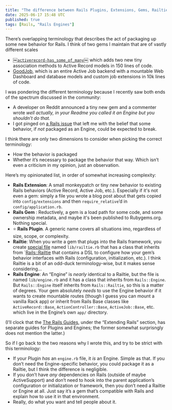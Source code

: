 ```yaml
---
title: "The difference between Rails Plugins, Extensions, Gems, Railties, and Engines"
date: 2025-06-17 15:48 UTC
published: true
tags: [Rails, "Rails Engines"]
---
```


There’s overlapping terminology that describes the act of packaging up some new behavior for Rails. I think of two gems I maintain that are of vastly different scales

- [￼`activerecord-has_some_of_many`￼](https://github.com/bensheldon/activerecord-has_some_of_many) which adds two new tiny association methods to Active Record models in 150 lines of code.
- [GoodJob](https://github.com/bensheldon/good_job), which is an entire Active Job backend with a mountable Web Dashboard and database models and custom job extensions in 10k lines of code.

I was pondering the different terminology because I recently saw both ends of the spectrum discussed in the community:

- A developer on Reddit announced a tiny new gem and a commenter wrote _well actually, in your Readme you called it an Engine but you shouldn’t do that._
- I got pinged on [a Rails issue](https://github.com/rails/rails/issues/52311) that left me with the belief that some behavior, if _not_ packaged as an Engine, could be expected to break.

I think there are only two dimensions to consider when picking the correct terminology:

- How the behavior is packaged
- Whether it’s necessary to package the behavior that way. Which isn’t even a criticism in my opinion, just an observation.

Here’s my opinionated list, in order of somewhat increasing complexity:

- **Rails Extension**: A small monkeypatch or tiny new behavior to existing Rails behaviors (Active Record, Active Job, etc.). Especially if it's not even a gem: simply a file you wrote a blog post about that gets copied into `config/extensions` and then `require_relative`’d in `config/application.rb`.
- **Rails Gem** : Reductively, a gem is a load path for some code, and some ownership metadata, and maybe it's been published to Rubygems.org. Nothing special.
- ⭐️ **Rails Plugin**. A generic name covers all situations imo, regardless of size, scope, or complexity. 
- **Railtie**: When you write a gem that plugs into the Rails framework, you create [special file](https://api.rubyonrails.org/classes/Rails/Railtie.html) named `lib/railtie.rb` that has a class that inherits from `[Rails::Railtie](https://api.rubyonrails.org/classes/Rails/Railtie.html) that contains a DSL to configure how your gem’s behavior interfaces with Rails (configuration, initialization, etc.). I think Railtie is a bit of an odd-duck terminology-wise, but it makes sense considering…
- **Rails Engine**: An “Engine” is _nearly_ identical to a Railtie, but the file is named `lib/engine.rb` and it has a class that inherits from `Rails::Engine`. But `Rails::Engine` itself inherits from `Rails::Railtie`, so this is a matter of degrees. Your gem absolutely _needs_ to use the Engine behavior if it wants to create mountable routes (though I guess you can mount a vanilla Rack app) or inherit from Rails Base classes like `ActiveRecord::Base`, `ActionController::Base`, `ActiveJob::Base`, etc. which live in the Engine’s own `app/` directory.

(I’ll clock that the [The Rails Guides](https://guides.rubyonrails.org/), under the “Extending Rails” section, has separate guides for Plugins and Engines; the former somewhat surprisngly does not mention the latter.)

So if I go back to the two reasons why I wrote this, and try to be strict with this terminology:

- If your Plugin _has_ an `engine.rb` file, it _is_ an Engine. Simple as that. If you don’t need the Engine-specific behavior, you could package it as a Railtie, but I think the difference is negligible.
- If you don’t have _any_ dependencies on Rails (outside of maybe ActiveSupport) and don’t need to hook into the parent application’s configuration or initialization or framework, then you don’t need a Railtie or Engine at all. Just say it’s a gem that’s compatible with Rails and explain how to use it in that environment.
- Really, do what you want and tell people about it.
